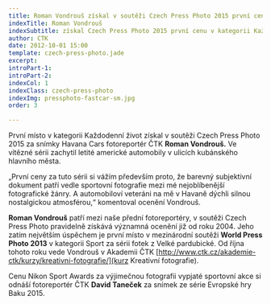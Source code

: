 ```yaml
---
title: Roman Vondrouš získal v soutěži Czech Press Photo 2015 první cenu v kategorii Každodenní život
indexTitle: Roman Vondrouš 
indexSubtitle: získal Czech Press Photo 2015 první cenu v kategorii Každodenní život
author: CTK
date: 2012-10-01 15:00
template: czech-press-photo.jade
excerpt: 
introPart-1: 
introPart-2: 
indexCol: 1
indexClass: czech-press-photo
indexImg: pressphoto-fastcar-sm.jpg
order: 3

---
```


První místo v kategorii Každodenní život získal v soutěži Czech Press Photo 2015 za snímky Havana Cars fotoreportér ČTK **Roman Vondrouš.** Ve vítězné sérii zachytil letité americké automobily v ulicích kubánského hlavního města.

„První ceny za tuto sérii si vážím především proto, že barevný subjektivní dokument patří vedle sportovní fotografie mezi mé nejoblíbenější fotografické žánry. A automobiloví veteráni na mě v Havaně dýchli silnou nostalgickou atmosférou,“ komentoval ocenění Vondrouš.

**Roman Vondrouš** patří mezi naše přední fotoreportéry, v soutěži Czech Press Photo pravidelně získává významná ocenění již od roku 2004. Jeho zatím největším úspěchem je první místo v mezinárodní soutěži **World Press Photo 2013** v kategorii Sport za sérii fotek z Velké pardubické. Od října tohoto roku vede Vondrouš v Akademii ČTK [http://www.ctk.cz/akademie-ctk/kurzy/kreativni-fotografie/](kurz Kreativní fotografie).

Cenu Nikon Sport Awards za výjimečnou fotografii vypjaté sportovní akce si odnáší fotoreportér ČTK **David Taneček** za snímek ze série Evropské hry Baku 2015. 

